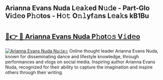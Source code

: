 ## Arianna Evans Nuda L𝚎a𝚔ed N𝚞𝚍e - Part-Glo Vi𝚍𝚎o P𝚑𝚘tos - H𝚘𝚝 O𝚗𝚕yf𝚊ns L𝚎a𝚔s kB1Bu

# <h2><a href="http://kf71qk6.oniu.top/?m=Arianna+Evans+Nuda">🔗👉 🔴 Arianna Evans Nuda P𝚑ot𝚘𝚜 V𝚒d𝚎o</a></h2>

[![Arianna Evans Nuda Nu𝚍e𝚜](https://i.imgur.com/0qMVB7G.gif)](http://kf71qk6.oniu.top/?m=Arianna+Evans+Nuda)
Online thought leader Arianna Evans Nuda, known for disseminating dance and lifestyle knowledge, through performances and vlogs on social media. Inspiring author Arianna Evans Nuda, recognized for their ability to capture the imagination and inspire others through their writing.  

